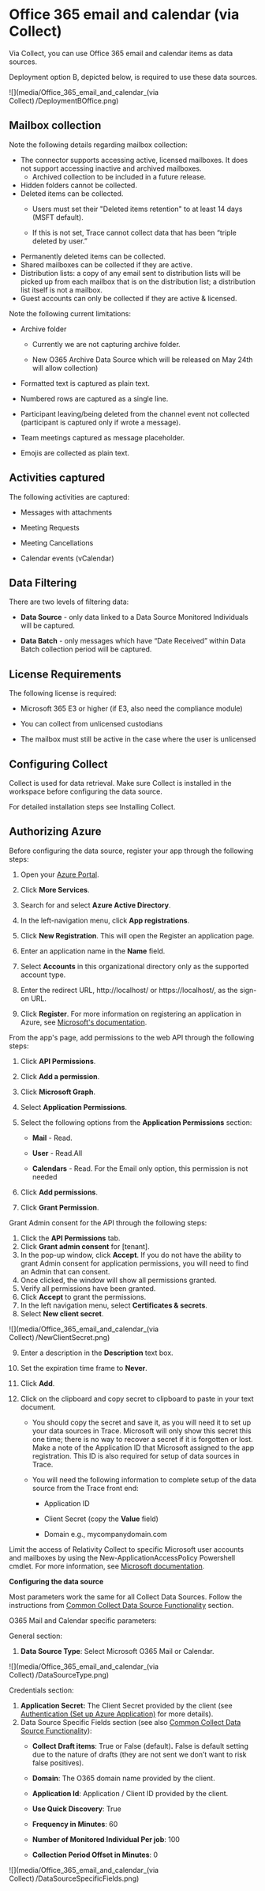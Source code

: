 # **Office 365 email and calendar (via Collect)**  

Via Collect, you can use Office 365 email and calendar items as data sources. 

Deployment option B, depicted below, is required to use these data sources. 

 ![](media/Office_365_email_and_calendar_(via Collect) /DeploymentBOffice.png)

## **Mailbox collection** 

Note the following details regarding mailbox collection: 

- The connector supports accessing active, licensed mailboxes. It does not support accessing inactive and archived mailboxes. 
  - Archived collection to be included in a future release. 
- Hidden folders cannot be collected. 
- Deleted items can be collected. 
  - Users must set their "Deleted items retention" to at least 14 days (MSFT default). 

  - If this is not set, Trace cannot collect data that has been “triple deleted by user.” 
- Permanently deleted items can be collected. 
- Shared mailboxes can be collected if they are active. 
- Distribution lists: a copy of any email sent to distribution lists will be picked up from each mailbox that is on the distribution list; a distribution list itself is not a mailbox. 
- Guest accounts can only be collected if they are active & licensed. 

 Note the following current limitations: 

- Archive folder 

  - Currently we are not capturing archive folder. 

  - New O365 Archive Data Source which will be released on May 24th will allow collection) 

- Formatted text is captured as plain text. 
- Numbered rows are captured as a single line. 
- Participant leaving/being deleted from the channel event not collected (participant is captured only if wrote a message). 
- Team meetings captured as message placeholder. 
- Emojis are collected as plain text. 

## **Activities captured** 

The following activities are captured: 

- Messages with attachments 
- Meeting Requests 
- Meeting Cancellations 

- Calendar events (vCalendar) 

## **Data Filtering** 

There are two levels of filtering data: 

- **Data Source** - only data linked to a Data Source Monitored Individuals will be captured. 

- **Data Batch** - only messages which have “Date Received” within Data Batch collection period will be captured. 

## **License Requirements** 

The following license is required: 

- Microsoft 365 E3 or higher (if E3, also need the compliance module) 

- You can collect from unlicensed custodians 

- The mailbox must still be active in the case where the user is unlicensed 

## **Configuring Collect** 

Collect is used for data retrieval. Make sure Collect is installed in the workspace before configuring the data source. 

For detailed installation steps see Installing Collect. 

## **Authorizing Azure** 

Before configuring the data source, register your app through the following steps: 

1. Open your [Azure Portal](https://portal.azure.com/). 

1. Click **More Services**. 

1. Search for and select **Azure Active Directory**. 

1. In the left-navigation menu, click **App registrations**. 

1. Click **New Registration**. This will open the Register an application page. 

1. Enter an application name in the **Name** field. 

1. Select **Accounts** in this organizational directory only as the supported account type. 

1. Enter the redirect URL, http://localhost/ or https://localhost/, as the sign-on URL. 

1. Click **Register**. For more information on registering an application in Azure, see [Microsoft's documentation](https://docs.microsoft.com/en-us/azure/active-directory/develop/quickstart-register-app). 

 From the app's page, add permissions to the web API through the following steps: 

1. Click **API Permissions**. 

2. Click **Add a permission**. 

3. Click **Microsoft Graph**. 

4. Select **Application Permissions**. 

5. Select the following options from the **Application Permissions** section: 

   - **Mail** - Read. 

   - **User** - Read.All 

   - **Calendars** - Read. For the Email only option, this permission is not needed 

6. Click **Add permissions**. 

7. Click **Grant Permission**. 

 Grant Admin consent for the API through the following steps: 

1. Click the **API Permissions** tab. 
2. Click **Grant admin consent** for [tenant]. 
3. In the pop-up window, click **Accept**. If you do not have the ability to grant Admin consent for application permissions, you will need to find an Admin that can consent. 
4. Once clicked, the window will show all permissions granted. 
5. Verify all permissions have been granted. 
6. Click **Accept** to grant the permissions. 
7. In the left navigation menu, select **Certificates & secrets**. 
8. Select **New client secret**. 

![](media/Office_365_email_and_calendar_(via Collect) /NewClientSecret.png)

9. Enter a description in the **Description** text box. 
10. Set the expiration time frame to **Never**. 
11. Click **Add**. 

12. Click on the clipboard and copy secret to clipboard to paste in your text document. 

    - You should copy the secret and save it, as you will need it to set up your data sources in Trace. Microsoft will only show this secret this one time; there is no way to recover a secret if it is forgotten or lost. Make a note of the Application ID that Microsoft assigned to the app registration. This ID is also required for setup of data sources in Trace. 

    - You will need the following information to complete setup of the data source from the Trace front end: 

      - Application ID 

      - Client Secret (copy the **Value** field) 

      - Domain e.g., mycompanydomain.com 

 Limit the access of Relativity Collect to specific Microsoft user accounts and mailboxes by using the New-ApplicationAccessPolicy Powershell cmdlet. For more information, see [Microsoft documentation](https://docs.microsoft.com/en-us/graph/auth-limit-mailbox-access). 

**Configuring the data source** 

Most parameters work the same for all Collect Data Sources. Follow the instructions from [Common Collect Data Source Functionality](https://usc-word-edit.officeapps.live.com/we/wordeditorframe.aspx?ui=en-US&rs=en-US&wopisrc=https%3A%2F%2Fkcura-my.sharepoint.com%2Fpersonal%2Fdavid_bachmann_relativity_com%2F_vti_bin%2Fwopi.ashx%2Ffiles%2F8077c5fa29d1469ea6506ce3df735cdd&wdenableroaming=1&mscc=1&wdodb=1&hid=8AFF3CA0-908D-1000-AACB-EFC268F94A9E&wdorigin=ItemsView&wdhostclicktime=1652451692337&jsapi=1&jsapiver=v1&newsession=1&corrid=29e99580-431c-435c-8525-71c6894c27b1&usid=29e99580-431c-435c-8525-71c6894c27b1&sftc=1&cac=1&mtf=1&sfp=1&instantedit=1&wopicomplete=1&wdredirectionreason=Unified_SingleFlush&rct=Medium&ctp=LeastProtected#_Common_Collect_Data) section. 

O365 Mail and Calendar specific parameters: 

General section: 

1. **Data Source Type**: Select Microsoft O365 Mail or Calendar. 

![](media/Office_365_email_and_calendar_(via Collect) /DataSourceType.png)

Credentials section: 

1. **Application Secret:** The Client Secret provided by the client (see [Authentication (Set up Azure Application)](https://usc-word-edit.officeapps.live.com/we/wordeditorframe.aspx?ui=en-US&rs=en-US&wopisrc=https%3A%2F%2Fkcura-my.sharepoint.com%2Fpersonal%2Fdavid_bachmann_relativity_com%2F_vti_bin%2Fwopi.ashx%2Ffiles%2F8077c5fa29d1469ea6506ce3df735cdd&wdenableroaming=1&mscc=1&wdodb=1&hid=8AFF3CA0-908D-1000-AACB-EFC268F94A9E&wdorigin=ItemsView&wdhostclicktime=1652451692337&jsapi=1&jsapiver=v1&newsession=1&corrid=29e99580-431c-435c-8525-71c6894c27b1&usid=29e99580-431c-435c-8525-71c6894c27b1&sftc=1&cac=1&mtf=1&sfp=1&instantedit=1&wopicomplete=1&wdredirectionreason=Unified_SingleFlush&rct=Medium&ctp=LeastProtected#Step) for more details). 
2. Data Source Specific Fields section (see also [Common Collect Data Source Functionality](https://usc-word-edit.officeapps.live.com/we/wordeditorframe.aspx?ui=en-US&rs=en-US&wopisrc=https%3A%2F%2Fkcura-my.sharepoint.com%2Fpersonal%2Fdavid_bachmann_relativity_com%2F_vti_bin%2Fwopi.ashx%2Ffiles%2F8077c5fa29d1469ea6506ce3df735cdd&wdenableroaming=1&mscc=1&wdodb=1&hid=8AFF3CA0-908D-1000-AACB-EFC268F94A9E&wdorigin=ItemsView&wdhostclicktime=1652451692337&jsapi=1&jsapiver=v1&newsession=1&corrid=29e99580-431c-435c-8525-71c6894c27b1&usid=29e99580-431c-435c-8525-71c6894c27b1&sftc=1&cac=1&mtf=1&sfp=1&instantedit=1&wopicomplete=1&wdredirectionreason=Unified_SingleFlush&rct=Medium&ctp=LeastProtected#_Common_Collect_Data)): 
   - **Collect Draft items**: True or False (default)**.** False is default setting due to the nature of drafts (they are not sent we don’t want to risk false positives). 

   - **Domain**: The O365 domain name provided by the client. 

   - **Application Id**: Application / Client ID provided by the client. 

   - **Use Quick Discovery**: True 

   - **Frequency in Minutes**: 60 

   - **Number of Monitored Individual Per job**: 100 

   - **Collection Period Offset in Minutes**: 0 


 ![](media/Office_365_email_and_calendar_(via Collect) /DataSourceSpecificFields.png)

